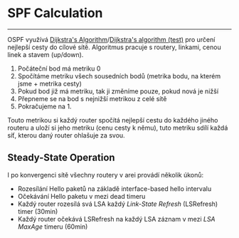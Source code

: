 # SPF Calculation
---

OSPF využívá [Dijkstra's Algorithm](https://www.youtube.com/watch?v=EFg3u_E6eHU)/[Dijkstra's algorithm (test)](https://algorithms.discrete.ma.tum.de/graph-algorithms/spp-dijkstra/index_en.html) pro určení nejlepší cesty do cílové sítě. Algoritmus pracuje s routery, linkami, cenou linek a stavem (up/down).

1. Počáteční bod má metriku 0
2. Spočítáme metriku všech sousedních bodů (metrika bodu, na kterém jsme + metrika cesty)
  1. Pokud bod již má metriku, tak ji změníme pouze, pokud nová je nižší
3. Přepneme se na bod s nejnižší metrikou z celé sítě
4. Pokračujeme na 1.

Touto metrikou si každý router spočítá nejlepší cestu do každého jiného routeru a uloží si jeho metriku (cenu cesty k němu), tuto metriku sdílí každá síť, kterou daný router ohlašuje za svou.

## Steady-State Operation

I po konvergenci sítě všechny routery v arei provádí několik úkonů:

- Rozesílání Hello paketů na základě interface-based hello intervalu
- Očekávání Hello paketu v mezi dead timeru
- Každý router rozesílá svá LSA každý *Link-State Refresh* (LSRefresh) timer (30min)
- Každý router očekává LSRefresh na každý LSA záznam v mezi *LSA MaxAge* timeru (60min)
